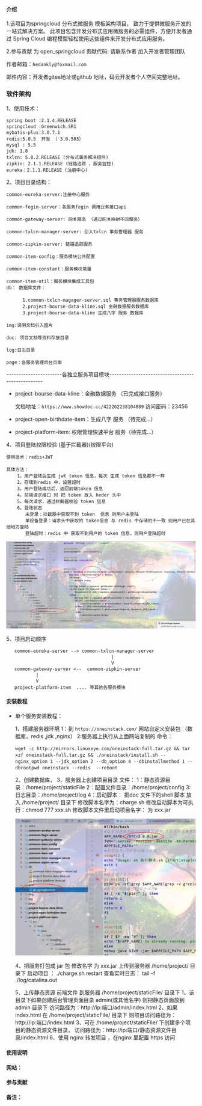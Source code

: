 #### 介绍
 1.该项目为springcloud 分布式微服务 模板架构项目， 致力于提供微服务开发的一站式解决方案。
 此项目包含开发分布式应用微服务的必需组件，方便开发者通过 Spring Cloud 编程模型轻松使用这些组件来开发分布式应用服务。

 2.参与贡献
 为 open_springcloud 贡献代码:  请联系作者 加入开发者管理团队
 
 作者邮箱：`hedankly@foxmail.com`
 
 邮件内容：开发者gitee地址或github 地址，码云开发者个人空间完整地址。
   
### 软件架构
 1、使用技术：
    
    spring boot :2.1.4.RELEASE
    springcloud :Greenwich.SR1
    mybatis-plus:3.0.7.1
    redis:5.0.5  开发 （ 3.0.503）
    mysql : 5.5
    jdk: 1.8
    txlcn: 5.0.2.RELEASE (分布式事务解决组件)
    zipkin: 2.1.1.RELEASE (链路追踪 ，服务监控)
    eureka：2.1.1.RELEASE (注册中心)
    
 2、项目目录结构：
 
    common-eureka-server:注册中心服务
    
    common-fegin-server：各服务fegin 调用业务接口api 
    
    common-gateway-server: 网关服务 （通过网关映射不同服务）
    
    common-txlcn-manager-server: 引入txlcn 事务管理器 服务
    
    common-zipkin-server: 链路追踪服务
    
    common-item-config：服务模块公共配置
    
    common-item-constant：服务模块常量
    
    common-item-util：服务模块集成工具包
    db： 数据库文件：
    
          1.common-txlcn-magager-server.sql 事务管理器服务数据库
          2.project-bourse-data-kline.sql 金融数据服务数据库
          3.project-bourse-data-kline 生成八字 服务 数据库
            
    img:说明文档引入图片
    
    doc: 项目文档等资料存放目录
    
    log:日志目录
    
    page：各服务管理后台页面
   
   -----------------------各独立服务项目模块--------------------------------------------------
    
  -  project-bourse-data-kline：金融数据服务 （已完成接口服务）
  
        文档地址：`https://www.showdoc.cc/422262238104889`  访问密码：23456
    
  -  project-open-birthdate-item：生成八字 服务 （待完成...）
    
  -  project-platform-item: 权限管理快速平台 服务（待完成...）
    
  
  
  
 4、项目登陆权限校验 (基于拦截器)(权限平台)
    
    使用技术：redis+JWT 
    
    具体方法： 
        1。用户登陆后生成 jwt token 信息，每次 生成 token 信息都不一样
        2。存储到redis 中，设置超时
        3。用户登陆成功后，返回前端token 信息
        4。前端请求接口 时 把 token 放入 heder 头中
        5。每次请求，通过拦截器校验 token 信息
        6。登陆状态
           未登录：拦截器中获取不到 token  信息 则用户未登陆
           单设备登录：请求头中获取的 token信息 与 redis 中存储的不一致 则用户已在其他地方登陆
           登陆超时：redis 中 获取不到用户的 token 信息，则用户登陆超时
            
   ![Image text](./img/1564712572(1).jpg)
   
    
 5、项目启动顺序
 
 ```
    common-eureka-server --> common-txlcn-manager-server
                                        |
                                        V 
    common-gateway-server <--  common-zipkin-server
            |
            V
    project-platform-item  .... 等其他各服务模块
```

 

#### 安装教程
 - 单个服务安装教程：
 
    1、搭建服务器环境 
        1：到 `https://oneinstack.com/` 网站自定义安装包 （数据库，redis ,jdk ,nginx）
        2:服务器上执行从上面网站复制的 命令：
        
   `wget -c http://mirrors.linuxeye.com/oneinstack-full.tar.gz && tar xzf oneinstack-full.tar.gz && ./oneinstack/install.sh --nginx_option 1 --jdk_option 2 --db_option 4 --dbinstallmethod 1 --dbrootpwd oneinstack --redis  --reboot`
        
    2、创建数据库，
    3、服务器上创建项目目录 文件：
        1：静态资源目录：/home/project/staticFile
        2：配置文件目录：/home/project/config
        3: 日志目录：/home/project/log
        4：启动脚本：
            把doc 文件下的shell 脚本 放入 /home/project/ 目录下
            修改脚本名字为：charge.sh
            修改启动脚本为可执行：chmod 777  xxx.sh
            修改脚本文件里启动项目名字： 为 xxx.jar
            
   ![Image text](./img/1564712734(1).jpg)
   
    4、把服务打包成 jar 包 修改名字 为 xxx.jar  上传到服务器 /home/project/ 目录下 
         启动项目 ： ./charge.sh  restart 
         查看实时日志： tail -f ./log/catalina.out 
           
    5、上传静态资源 前端文件 到服务器  /home/project/staticFile/ 目录下
        1、该目录下如果创建后台管理页面目录  admin(或其他名字)  则把静态页面放到 admin 目录下
            访问路径为：http://ip:端口/admin/index.html
        2、如果index.html 在  /home/project/staticFile/ 目录下
            则项目访问路径为：http://ip:端口/index.html
        3、可在 /home/project/staticFile/ 下创建多个项目的静态资源文件目录，
            访问路径为：http://ip:端口/静态资源文件目录/index.html
    6、使用 nginx 转发项目 ，在nginx 里配置 https  访问


#### 使用说明


#### 网站：


#### 参与贡献


#### 备注：

